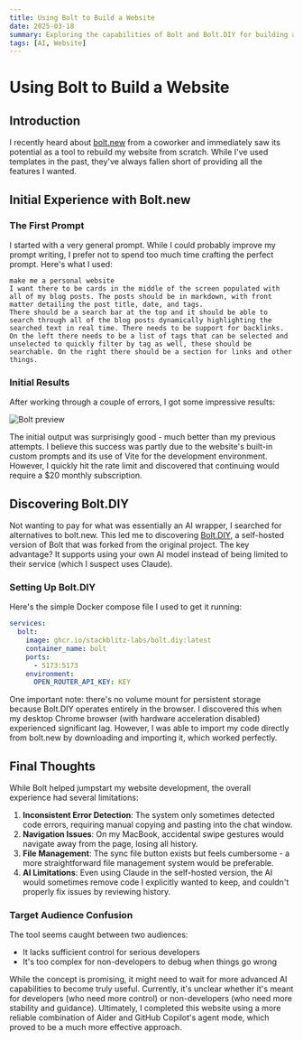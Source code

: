 ```yaml
---
title: Using Bolt to Build a Website
date: 2025-03-18
summary: Exploring the capabilities of Bolt and Bolt.DIY for building a personal website, comparing their features, limitations, and overall usability.
tags: [AI, Website]
---
```


# Using Bolt to Build a Website

## Introduction
I recently heard about [bolt.new](https://bolt.new) from a coworker and immediately saw its potential as a tool to rebuild my website from scratch. While I've used templates in the past, they've always fallen short of providing all the features I wanted.

## Initial Experience with Bolt.new

### The First Prompt
I started with a very general prompt. While I could probably improve my prompt writing, I prefer not to spend too much time crafting the perfect prompt. Here's what I used:

```
make me a personal website
I want there to be cards in the middle of the screen populated with all of my blog posts. The posts should be in markdown, with front matter detailing the post title, date, and tags.
There should be a search bar at the top and it should be able to search through all of the blog posts dynamically highlighting the searched text in real time. There needs to be support for backlinks. On the left there needs to be a list of tags that can be selected and unselected to quickly filter by tag as well, these should be searchable. On the right there should be a section for links and other things.
```

### Initial Results
After working through a couple of errors, I got some impressive results:

![Bolt preview](/images/bolt-website.png)

The initial output was surprisingly good - much better than my previous attempts. I believe this success was partly due to the website's built-in custom prompts and its use of Vite for the development environment. However, I quickly hit the rate limit and discovered that continuing would require a $20 monthly subscription.

## Discovering Bolt.DIY

Not wanting to pay for what was essentially an AI wrapper, I searched for alternatives to bolt.new. This led me to discovering [Bolt.DIY](https://github.com/stackblitz-labs/bolt.diy), a self-hosted version of Bolt that was forked from the original project. The key advantage? It supports using your own AI model instead of being limited to their service (which I suspect uses Claude).

### Setting Up Bolt.DIY
Here's the simple Docker compose file I used to get it running:

```yaml
services:
  bolt:
    image: ghcr.io/stackblitz-labs/bolt.diy:latest
    container_name: bolt
    ports:
      - 5173:5173
    environment:
      OPEN_ROUTER_API_KEY: KEY
```

One important note: there's no volume mount for persistent storage because Bolt.DIY operates entirely in the browser. I discovered this when my desktop Chrome browser (with hardware acceleration disabled) experienced significant lag. However, I was able to import my code directly from bolt.new by downloading and importing it, which worked perfectly.

## Final Thoughts

While Bolt helped jumpstart my website development, the overall experience had several limitations:

1. **Inconsistent Error Detection**: The system only sometimes detected code errors, requiring manual copying and pasting into the chat window.
2. **Navigation Issues**: On my MacBook, accidental swipe gestures would navigate away from the page, losing all history.
3. **File Management**: The sync file button exists but feels cumbersome - a more straightforward file management system would be preferable.
4. **AI Limitations**: Even using Claude in the self-hosted version, the AI would sometimes remove code I explicitly wanted to keep, and couldn't properly fix issues by reviewing history.

### Target Audience Confusion
The tool seems caught between two audiences:
- It lacks sufficient control for serious developers
- It's too complex for non-developers to debug when things go wrong

While the concept is promising, it might need to wait for more advanced AI capabilities to become truly useful. Currently, it's unclear whether it's meant for developers (who need more control) or non-developers (who need more stability and guidance). Ultimately, I completed this website using a more reliable combination of Aider and GitHub Copilot's agent mode, which proved to be a much more effective approach.